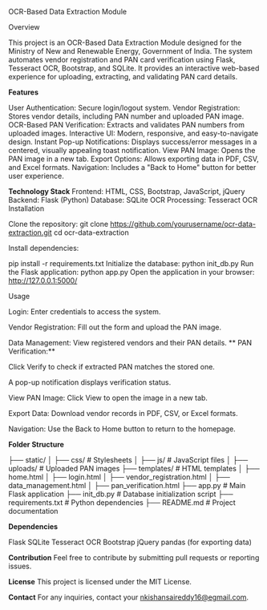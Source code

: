 OCR-Based Data Extraction Module

Overview

This project is an OCR-Based Data Extraction Module designed for the Ministry of New and Renewable Energy, Government of India. The system automates vendor registration and PAN card verification using Flask, Tesseract OCR, Bootstrap, and SQLite. It provides an interactive web-based experience for uploading, extracting, and validating PAN card details.

**Features**

User Authentication: Secure login/logout system.
Vendor Registration: Stores vendor details, including PAN number and uploaded PAN image.
OCR-Based PAN Verification: Extracts and validates PAN numbers from uploaded images.
Interactive UI: Modern, responsive, and easy-to-navigate design.
Instant Pop-up Notifications: Displays success/error messages in a centered, visually appealing toast notification.
View PAN Image: Opens the PAN image in a new tab.
Export Options: Allows exporting data in PDF, CSV, and Excel formats.
Navigation: Includes a "Back to Home" button for better user experience.

**Technology Stack**
Frontend: HTML, CSS, Bootstrap, JavaScript, jQuery
Backend: Flask (Python)
Database: SQLite
OCR Processing: Tesseract OCR
Installation

Clone the repository:
git clone https://github.com/yourusername/ocr-data-extraction.git
cd ocr-data-extraction

Install dependencies:

pip install -r requirements.txt
Initialize the database:
python init_db.py
Run the Flask application:
python app.py
Open the application in your browser:
http://127.0.0.1:5000/

Usage

Login: Enter credentials to access the system.

Vendor Registration: Fill out the form and upload the PAN image.

Data Management: View registered vendors and their PAN details.
**
PAN Verification:**

Click Verify to check if extracted PAN matches the stored one.

A pop-up notification displays verification status.

View PAN Image: Click View to open the image in a new tab.

Export Data: Download vendor records in PDF, CSV, or Excel formats.

Navigation: Use the Back to Home button to return to the homepage.

**Folder Structure**

├── static/
│   ├── css/           # Stylesheets
│   ├── js/            # JavaScript files
│   ├── uploads/       # Uploaded PAN images
├── templates/         # HTML templates
│   ├── home.html
│   ├── login.html
│   ├── vendor_registration.html
│   ├── data_management.html
│   ├── pan_verification.html
├── app.py             # Main Flask application
├── init_db.py         # Database initialization script
├── requirements.txt   # Python dependencies
├── README.md          # Project documentation

**Dependencies**

Flask
SQLite
Tesseract OCR
Bootstrap
jQuery
pandas (for exporting data)

**Contribution**
Feel free to contribute by submitting pull requests or reporting issues.

**License**
This project is licensed under the MIT License.

**Contact**
For any inquiries, contact your nkishansaireddy16@egmail.com.


